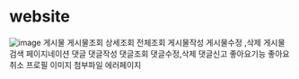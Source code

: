 # website
![image](https://github.com/seyoki/website/assets/159132449/4a8cead5-a2c1-4298-b3e3-90ad13fa3075)
게시물
게시물조회
상세조회
전체조회
게시물작성
게시물수정 ,삭제
게시물 검색
페이지네이션
댓글
댓글작성
댓글조회
댓글수정,삭제
댓글신고
좋아요기능
좋아요취소
프로필 이미지
첨부파일
에러페이지
